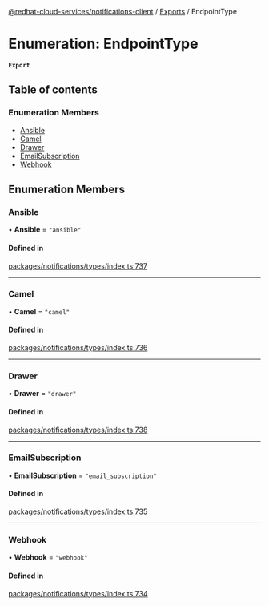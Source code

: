 [@redhat-cloud-services/notifications-client](../README.md) / [Exports](../modules.md) / EndpointType

# Enumeration: EndpointType

**`Export`**

## Table of contents

### Enumeration Members

- [Ansible](EndpointType.md#ansible)
- [Camel](EndpointType.md#camel)
- [Drawer](EndpointType.md#drawer)
- [EmailSubscription](EndpointType.md#emailsubscription)
- [Webhook](EndpointType.md#webhook)

## Enumeration Members

### Ansible

• **Ansible** = ``"ansible"``

#### Defined in

[packages/notifications/types/index.ts:737](https://github.com/RedHatInsights/javascript-clients/blob/master/packages/notifications/types/index.ts#L737)

___

### Camel

• **Camel** = ``"camel"``

#### Defined in

[packages/notifications/types/index.ts:736](https://github.com/RedHatInsights/javascript-clients/blob/master/packages/notifications/types/index.ts#L736)

___

### Drawer

• **Drawer** = ``"drawer"``

#### Defined in

[packages/notifications/types/index.ts:738](https://github.com/RedHatInsights/javascript-clients/blob/master/packages/notifications/types/index.ts#L738)

___

### EmailSubscription

• **EmailSubscription** = ``"email_subscription"``

#### Defined in

[packages/notifications/types/index.ts:735](https://github.com/RedHatInsights/javascript-clients/blob/master/packages/notifications/types/index.ts#L735)

___

### Webhook

• **Webhook** = ``"webhook"``

#### Defined in

[packages/notifications/types/index.ts:734](https://github.com/RedHatInsights/javascript-clients/blob/master/packages/notifications/types/index.ts#L734)
